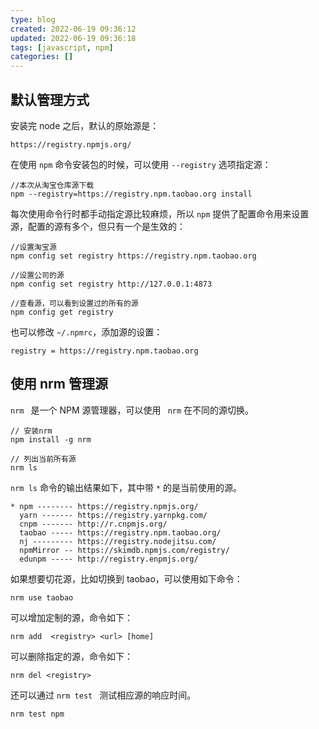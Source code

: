 ```yaml
---
type: blog
created: 2022-06-19 09:36:12
updated: 2022-06-19 09:36:18
tags: [javascript, npm]
categories: []
---
```


## 默认管理方式

安装完 node 之后，默认的原始源是：

```
https://registry.npmjs.org/
```

在使用 `npm` 命令安装包的时候，可以使用 `--registry` 选项指定源：

```
//本次从淘宝仓库源下载
npm --registry=https://registry.npm.taobao.org install
```

每次使用命令行时都手动指定源比较麻烦，所以 `npm` 提供了配置命令用来设置源，配置的源有多个，但只有一个是生效的：

```
//设置淘宝源
npm config set registry https://registry.npm.taobao.org

//设置公司的源
npm config set registry http://127.0.0.1:4873

//查看源，可以看到设置过的所有的源
npm config get registry
```

也可以修改 `~/.npmrc`，添加源的设置：

```
registry = https://registry.npm.taobao.org
```

## 使用 nrm 管理源

 `nrm ​` 是一个 NPM 源管理器，可以使用 `​ nrm` 在不同的源切换。

```shell
// 安装nrm
npm install -g nrm

// 列出当前所有源
nrm ls
```

`nrm ls` 命令的输出结果如下，其中带 `*` 的是当前使用的源。

```
* npm -------- https://registry.npmjs.org/
  yarn ------- https://registry.yarnpkg.com/
  cnpm ------- http://r.cnpmjs.org/
  taobao ----- https://registry.npm.taobao.org/
  nj --------- https://registry.nodejitsu.com/
  npmMirror -- https://skimdb.npmjs.com/registry/
  edunpm ----- http://registry.enpmjs.org/
```

如果想要切花源，比如切换到 taobao，可以使用如下命令：

```
nrm use taobao
```

可以增加定制的源，命令如下：

```
nrm add  <registry> <url> [home]
```

可以删除指定的源，命令如下：

```
nrm del <registry>
```

还可以通过 `nrm test ​` 测试相应源的响应时间。

```
nrm test npm 
```
